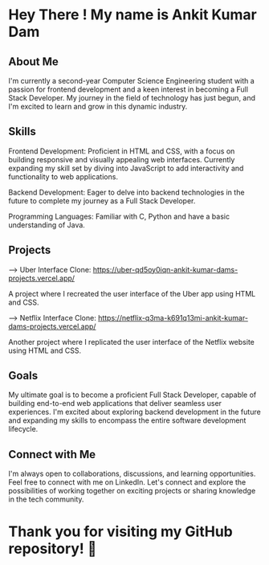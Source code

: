 # Hey There ! My name is Ankit Kumar Dam

## About Me
I'm currently a second-year Computer Science Engineering student with a passion for frontend development and a keen interest in becoming a Full Stack Developer. My journey in the field of technology has just begun, and I'm excited to learn and grow in this dynamic industry.

## Skills
Frontend Development: Proficient in HTML and CSS, with a focus on building responsive and visually appealing web interfaces. Currently expanding my skill set by diving into JavaScript to add interactivity and functionality to web applications.

Backend Development: Eager to delve into backend technologies in the future to complete my journey as a Full Stack Developer.

Programming Languages: Familiar with C, Python and have a basic understanding of Java.


## Projects
--> Uber Interface Clone: https://uber-qd5oy0iqn-ankit-kumar-dams-projects.vercel.app/

A project where I recreated the user interface of the Uber app using HTML and CSS.

--> Netflix Interface Clone: https://netflix-q3ma-k691q13mi-ankit-kumar-dams-projects.vercel.app/

Another project where I replicated the user interface of the Netflix website using HTML and CSS.

## Goals
My ultimate goal is to become a proficient Full Stack Developer, capable of building end-to-end web applications that deliver seamless user experiences. I'm excited about exploring backend development in the future and expanding my skills to encompass the entire software development lifecycle.

## Connect with Me
I'm always open to collaborations, discussions, and learning opportunities. Feel free to connect with me on LinkedIn. Let's connect and explore the possibilities of working together on exciting projects or sharing knowledge in the tech community.

# Thank you for visiting my GitHub repository! 🚀
